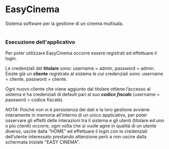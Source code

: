 # EasyCinema
Sistema software per la gestione di un cinema multisala. 
<br />
<br />
### Esecuzione dell'applicativo
Per poter utilizzare EasyCinema occorre essere registrati ed effettuare il login.  

Le credenziali del **titolare** sono: username = admin,  password = admin.  
Esiste già un **cliente** registrato al sistema le cui credenziali sono: username = cliente, password  = cliente.  

Ogni nuovo cliente che viene aggiunto dal titolare ottiene l’accesso al sistema e ha credenziali di default pari al suo **_codice fiscale_** (username = password = codice fiscale).
<br />

_NOTA:_ Poiché non vi è persistenza dei dati e la loro gestione avviene interamente in memoria all’interno di un unico applicativo, per poter osservare gli effetti delle interazioni tra il sistema e gli utenti (titolare ed uno o più clienti) occorre, ogni volta che si vuole agire in qualità di un utente diverso, uscire dalla “HOME” ed effettuare il login con le credenziali dell’utente interessato prestando attenzione però a non uscire dalla schermata iniziale "EASY CINEMA".


